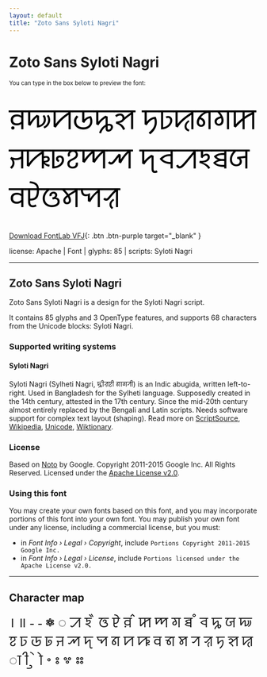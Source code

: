 ```yaml
---
layout: default
title: "Zoto Sans Syloti Nagri"
---
```


# Zoto Sans Syloti Nagri

<small>You can type in the box below to preview the font:</small>

<div contenteditable="true" style="font-family: 'Zoto Sans Syloti Nagri'; font-size: 4em; color:black; margin: 0.5em 0 0.5em 0; line-height: 1.4em;">
ꠅꠏꠙꠒꠍꠡ ꠠꠑꠢꠘꠉꠇ ꠔꠚꠓꠐꠈꠕ ꠖꠌꠀꠁꠊꠎ ꠛꠄꠃꠝꠗꠟ
</div>

[Download FontLab VFJ](https://downgit.github.io/#/home?url=https://github.com/fontlabcom/getgo-fonts/blob/main/getgo-fonts/apache/zotosans/zotosans-sylotinagri.vfj){: .btn .btn-purple target="_blank" }

license: Apache \| Font \| glyphs: 85 \| scripts: Syloti Nagri

---


## Zoto Sans Syloti Nagri

Zoto Sans Syloti Nagri is a design for the Syloti Nagri script.

It contains 85 glyphs and 3 OpenType features, and supports 68 characters from the Unicode blocks: Syloti Nagri.


### Supported writing systems


#### Syloti Nagri

Syloti Nagri (Sylheti Nagri, ꠍꠤꠟꠐꠤ ꠘꠣꠉꠞꠤ) is an Indic abugida, written left-to-right. Used in Bangladesh for the Sylheti language. Supposedly created in the 14th century, attested in the 17th century. Since the mid-20th century almost entirely replaced by the Bengali and Latin scripts. Needs software support for complex text layout (shaping). Read more on [ScriptSource](https://scriptsource.org/scr/Sylo), [Wikipedia](https://en.wikipedia.org/wiki/ISO_15924:Sylo), [Unicode](https://www.unicode.org/versions/Unicode13.0.0/ch15.pdf#G59104), [Wiktionary](https://en.wiktionary.org/wiki/Category:Syloti_Nagri_script).


### License

Based on [Noto](https://github.com/notofonts) by Google. Copyright 2011-2015 Google Inc. All Rights Reserved. Licensed under the [Apache License v2.0](https://www.apache.org/licenses/LICENSE-2.0.txt).

### Using this font

You may create your own fonts based on this font, and you may incorporate portions of this font into your own font. You may publish your own font under any license, including a commercial license, but you must:

- in _Font Info › Legal › Copyright_, include `Portions Copyright 2011-2015 Google Inc.`
- in _Font Info › Legal › License_, include `Portions licensed under the Apache License v2.0.`


---

## Character map

<div style="font-family: 'Zoto Sans Syloti Nagri'; font-size: 2em;">
। ॥ ‐ ‑ ⁕ ◌ ꠀ ꠁ ꠂ ꠃ ꠄ ꠅ ꠆ ꠇ ꠈ ꠉ ꠊ ꠋ ꠌ ꠍ ꠎ ꠏ ꠐ ꠑ ꠒ ꠓ ꠔ ꠕ ꠖ ꠗ ꠘ ꠙ ꠚ ꠛ ꠜ ꠝ ꠞ ꠟ ꠠ ꠡ ꠢ ꠣ ꠤ ꠥ ꠦ ꠧ ꠨ ꠩ ꠪ ꠫
</div>

